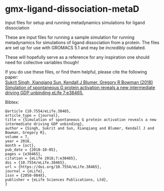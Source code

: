 # gmx-ligand-dissociation-metaD
Input files for setup and running metadynamics simulations for ligand dissociation

These are input files for running a sample simulation for running metadynamics for simulations of ligand dissociation from a protein. The files are set up for use with GROMACS 5.1 and may be _incredibly_ outdated.

These will hopefully serve as a reference for any inspiration one should need for collective variables though! 

If you do use these files, or find them helpful, please cite the following paper:\
[Sukrit Singh, Xianqiang Sun, Kendall J Blumer, Gregory R Bowman (2018) Simulation of spontaneous G protein activation reveals a new intermediate driving GDP unbinding eLife 7:e38465.](https://doi.org/10.7554/eLife.38465)

Bibtex:
```
@article {10.7554/eLife.38465,
article_type = {journal},
title = {Simulation of spontaneous G protein activation reveals a new intermediate driving GDP unbinding},
author = {Singh, Sukrit and Sun, Xianqiang and Blumer, Kendall J and Bowman, Gregory R},
volume = 7,
year = 2018,
month = {oct},
pub_date = {2018-10-05},
pages = {e38465},
citation = {eLife 2018;7:e38465},
doi = {10.7554/eLife.38465},
url = {https://doi.org/10.7554/eLife.38465},
journal = {eLife},
issn = {2050-084X},
publisher = {eLife Sciences Publications, Ltd},
}
```

